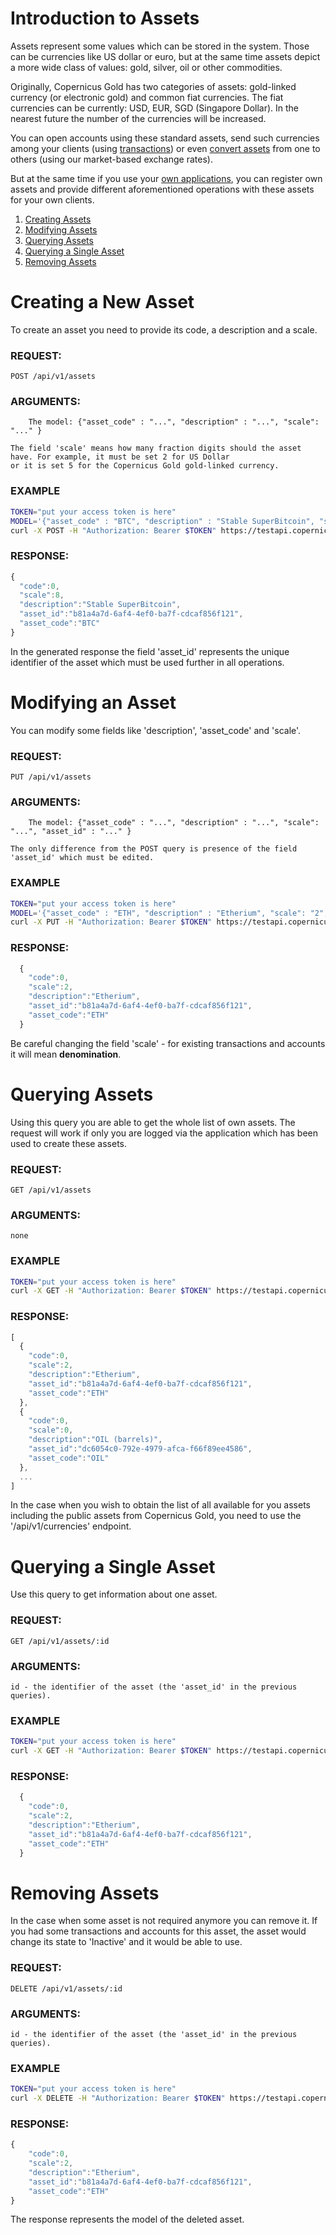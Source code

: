 # Introduction to Assets

Assets represent some values which can be stored in the system. Those can be currencies like US dollar or euro, but
at the same time assets depict a more wide class of values: gold, silver, oil or other commodities.

Originally, Copernicus Gold has two categories of assets: gold-linked currency (or electronic gold) and common fiat currencies.
The fiat currencies can be currently: USD, EUR, SGD (Singapore Dollar). In the nearest future the number of the currencies
will be increased.

You can open accounts using these standard assets, send such currencies among your clients (using 
[transactions](../transactions/transactions.md)) or even [convert assets](./products/exchangetransaction.md) from one
to others (using our market-based exchange rates).


But at the same time if you use your [own applications](./registration.md), you can register own assets and provide
different aforementioned operations with these assets for your own clients.

1. [Creating Assets](#creating-a-new-asset)
2. [Modifying Assets](#modifying-an-asset)
3. [Querying Assets](#querying-assets)
4. [Querying a Single Asset](#querying-a-single-asset)
5. [Removing Assets](#removing-assets)


# Creating a New Asset

To create an asset you need to provide its code, a description and a scale.

### REQUEST:
    POST /api/v1/assets
### ARGUMENTS:

```
    The model: {"asset_code" : "...", "description" : "...", "scale": "..." }
```

    The field 'scale' means how many fraction digits should the asset have. For example, it must be set 2 for US Dollar
    or it is set 5 for the Copernicus Gold gold-linked currency.

### EXAMPLE

```bash
TOKEN="put your access token is here"
MODEL='{"asset_code" : "BTC", "description" : "Stable SuperBitcoin", "scale": "8" }'
curl -X POST -H "Authorization: Bearer $TOKEN" https://testapi.copernicusgold.com/api/v1/assets -d $MODEL
```

### RESPONSE:

```javascript
{
  "code":0,
  "scale":8,
  "description":"Stable SuperBitcoin",
  "asset_id":"b81a4a7d-6af4-4ef0-ba7f-cdcaf856f121",
  "asset_code":"BTC"
}
```

In the generated response the field 'asset_id' represents the unique identifier of the asset which must be used further
in all operations.

# Modifying an Asset

You can modify some fields like 'description', 'asset_code' and 'scale'.

### REQUEST:
    PUT /api/v1/assets
### ARGUMENTS:

```
    The model: {"asset_code" : "...", "description" : "...", "scale": "...", "asset_id" : "..." }
```

    The only difference from the POST query is presence of the field 'asset_id' which must be edited.

### EXAMPLE

```bash
TOKEN="put your access token is here"
MODEL='{"asset_code" : "ETH", "description" : "Etherium", "scale": "2", "asset_id" : "b81a4a7d-6af4-4ef0-ba7f-cdcaf856f121" }'
curl -X PUT -H "Authorization: Bearer $TOKEN" https://testapi.copernicusgold.com/api/v1/assets -d $MODEL
```

### RESPONSE:

```javascript
  {
    "code":0,
    "scale":2,
    "description":"Etherium",
    "asset_id":"b81a4a7d-6af4-4ef0-ba7f-cdcaf856f121",
    "asset_code":"ETH"
  }
```

Be careful changing the field 'scale' - for existing transactions and accounts it will mean **denomination**.


# Querying Assets

Using this query you are able to get the whole list of own assets. The request will work if only you are logged via
the application which has been used to create these assets.

### REQUEST:
    GET /api/v1/assets
### ARGUMENTS:
    none
### EXAMPLE

```bash
TOKEN="put your access token is here"
curl -X GET -H "Authorization: Bearer $TOKEN" https://testapi.copernicusgold.com/api/v1/assets
```

### RESPONSE:

```javascript
[
  {
    "code":0,
    "scale":2,
    "description":"Etherium",
    "asset_id":"b81a4a7d-6af4-4ef0-ba7f-cdcaf856f121",
    "asset_code":"ETH"
  },
  {
    "code":0,
    "scale":0,
    "description":"OIL (barrels)",
    "asset_id":"dc6054c0-792e-4979-afca-f66f89ee4586",
    "asset_code":"OIL"
  },
  ...
]
```

In the case when you wish to obtain the list of all available for you assets including the public assets from Copernicus
Gold, you need to use the '/api/v1/currencies' endpoint.


# Querying a Single Asset

Use this query to get information about one asset.

### REQUEST:
    GET /api/v1/assets/:id
### ARGUMENTS:

    id - the identifier of the asset (the 'asset_id' in the previous queries).
    
### EXAMPLE

```bash
TOKEN="put your access token is here"
curl -X GET -H "Authorization: Bearer $TOKEN" https://testapi.copernicusgold.com/api/v1/assets/b81a4a7d-6af4-4ef0-ba7f-cdcaf856f121
```

### RESPONSE:

```javascript
  {
    "code":0,
    "scale":2,
    "description":"Etherium",
    "asset_id":"b81a4a7d-6af4-4ef0-ba7f-cdcaf856f121",
    "asset_code":"ETH"
  }
```

# Removing Assets

In the case when some asset is not required anymore you can remove it. If you had some transactions and accounts for
this asset, the asset would change its state to 'Inactive' and it would be able to use.

### REQUEST:
    DELETE /api/v1/assets/:id
### ARGUMENTS:

    id - the identifier of the asset (the 'asset_id' in the previous queries).
    
### EXAMPLE

```bash
TOKEN="put your access token is here"
curl -X DELETE -H "Authorization: Bearer $TOKEN" https://testapi.copernicusgold.com/api/v1/assets/b81a4a7d-6af4-4ef0-ba7f-cdcaf856f121
```

### RESPONSE:

```javascript
{
    "code":0,
    "scale":2,
    "description":"Etherium",
    "asset_id":"b81a4a7d-6af4-4ef0-ba7f-cdcaf856f121",
    "asset_code":"ETH"
}
```

The response represents the model of the deleted asset.
